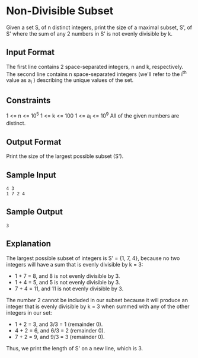 # Non-Divisible Subset

Given a set S, of n distinct integers, print the size of a maximal subset, S', of S' where the sum of any 2 numbers in S' is not evenly divisible by k.

## Input Format

The first line contains 2 space-separated integers, n and k, respectively. 
The second line contains n space-separated integers (we'll refer to the i<sup>th</sup> value as a<sub>i</sub> ) describing the unique values of the set.

## Constraints

1 <= n <= 10<sup>5</sup>
1 <= k <= 100
1 <= a<sub>i</sub> <= 10<sup>9</sup>
All of the given numbers are distinct.

## Output Format

Print the size of the largest possible subset (S').

## Sample Input

    4 3
    1 7 2 4

## Sample Output

    3
  
## Explanation

The largest possible subset of integers is S' = {1, 7, 4}, because no two integers will have a sum that is evenly divisible by k = 3:

- 1 + 7 = 8, and 8 is not evenly divisible by 3.
- 1 + 4 = 5, and 5 is not evenly divisible by 3.
- 7 + 4 = 11, and 11 is not evenly divisible by 3.

The number 2 cannot be included in our subset because it will produce an integer that is evenly divisible by k = 3 when summed with any of the other integers in our set:

- 1 + 2 = 3, and 3/3 = 1 (remainder 0).
- 4 + 2 = 6, and 6/3 = 2 (remainder 0).
- 7 + 2 = 9, and 9/3 = 3 (remainder 0).

Thus, we print the length of S' on a new line, which is 3.
